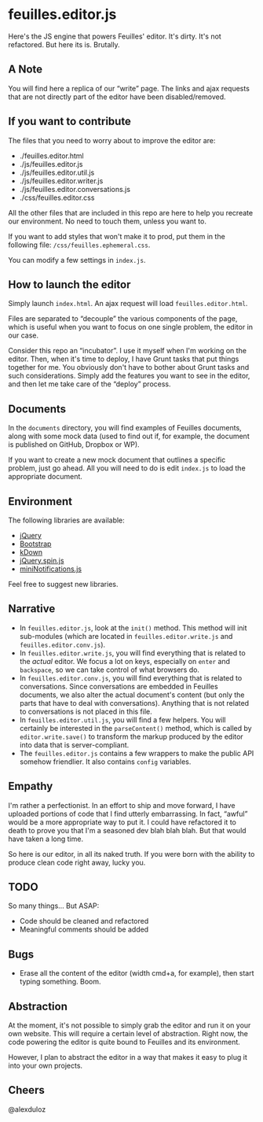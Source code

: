 # feuilles.editor.js 

Here's the JS engine that powers Feuilles' editor. It's dirty. It's not refactored. But here its is. Brutally.


## A Note

You will find here a replica of our “write” page. The links and ajax requests that are not directly part of the editor have been disabled/removed. 

## If you want to contribute

The files that you need to worry about to improve the editor are:

* ./feuilles.editor.html 
* ./js/feuilles.editor.js 
* ./js/feuilles.editor.util.js 
* ./js/feuilles.editor.writer.js 
* ./js/feuilles.editor.conversations.js 
* ./css/feuilles.editor.css 

All the other files that are included in this repo are here to help you recreate our environment. No need to touch them, unless you want to.

If you want to add styles that won't make it to prod, put them in the following file: `/css/feuilles.ephemeral.css`. 

You can modify a few settings in `index.js`.

## How to launch the editor

Simply launch `index.html`. An ajax request will load `feuilles.editor.html`. 

Files are separated to “decouple” the various components of the page, which is useful when you want to focus on one single problem, the editor in our case. 

Consider this repo an “incubator”. I use it myself when I'm working on the editor. Then, when it's time to deploy, I have Grunt tasks that put things together for me. You obviously don't have to bother about Grunt tasks and such considerations. Simply add the features you want to see in the editor, and then let me take care of the “deploy” process.

## Documents

In the `documents` directory, you will find examples of Feuilles documents, along with some mock data (used to find out if, for example, the document is published on GitHub, Dropbox or WP).

If you want to create a new mock document that outlines a specific problem, just go ahead. All you will need to do is edit `index.js` to load the appropriate document.

## Environment

The following libraries are available: 
* [jQuery](http://jquery.com/)
* [Bootstrap](http://getbootstrap.com/)
* [kDown](https://github.com/alexduloz/kDown)
* [jQuery.spin.js](http://fgnass.github.io/spin.js/)
* [miniNotifications.js](http://www.minijs.com/plugins/8/notification) 

Feel free to suggest new libraries.

## Narrative

* In `feuilles.editor.js`, look at the `init()` method. This method will init sub-modules (which are located in `feuilles.editor.write.js` and `feuilles.editor.conv.js`).
* In `feuilles.editor.write.js`, you will find everything that is related to the *actual* editor. We focus a lot on keys, especially on `enter` and `backspace`, so we can take control of what browsers do.
* In `feuilles.editor.conv.js`, you will find everything that is related to conversations. Since conversations are embedded in Feuilles documents, we also alter the actual document's content (but only the parts that have to deal with conversations). Anything that is not related to conversations is not placed in this file.
* In `feuilles.editor.util.js`, you will find a few helpers. You will certainly be interested in the `parseContent()` method, which is called by `editor.write.save()` to transform the markup produced by the editor into data that is server-compliant.
* The `feuilles.editor.js` contains a few wrappers to make the public API somehow friendlier. It also contains `config` variables.


## Empathy

I'm rather a perfectionist. In an effort to ship and move forward, I have uploaded portions of code that I find utterly embarrassing. In fact, “awful” would be a more appropriate way to put it. I could have refactored it to death to prove you that I'm a seasoned dev blah blah blah. But that would have taken a long time.

So here is our editor, in all its naked truth. If you were born with the ability to produce clean code right away, lucky you. 

## TODO

So many things… But ASAP: 

* Code should be cleaned and refactored
* Meaningful comments should be added


## Bugs

* Erase all the content of the editor (width cmd+a, for example), then start typing something. Boom.


## Abstraction

At the moment, it's not possible to simply grab the editor and run it on your own website. This will require a certain level of abstraction. Right now, the code powering the editor is quite bound to Feuilles and its environment. 

However, I plan to abstract the editor in a way that makes it easy to plug it into your own projects.

## Cheers

@alexduloz